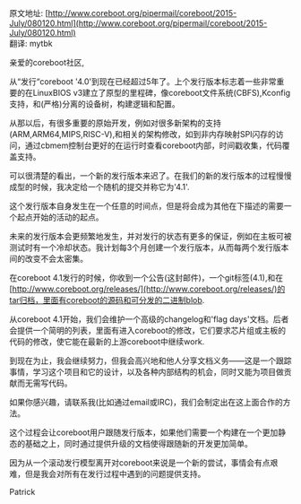 <meta http-equiv='Content-Type' content='text/html; charset=utf-8' />

原文地址: [http://www.coreboot.org/pipermail/coreboot/2015-July/080120.html](http://www.coreboot.org/pipermail/coreboot/2015-July/080120.html)  
翻译: mytbk

亲爱的coreboot社区,

从“发行“coreboot '4.0'到现在已经超过5年了。上个发行版本标志着一些非常重要的在LinuxBIOS v3建立了原型的里程碑，像coreboot文件系统(CBFS),Kconfig支持，和(严格)分离的设备树，构建逻辑和配置。

从那以后，有很多重要的原始开发，例如对很多新架构的支持(ARM,ARM64,MIPS,RISC-V),和相关的架构修改，如到非内存映射SPI闪存的访问，通过cbmem控制台更好的在运行时查看coreboot内部，时间戳收集，代码覆盖支持。

可以很清楚的看出，一个新的发行版本来迟了。在我们的新的发行版本的过程慢慢成型的时候，我决定给一个随机的提交并称它为'4.1'.

这个发行版本自身发生在一个任意的时间点，但是将会成为其他在下描述的需要一个起点开始的活动的起点。

未来的发行版本会更频繁地发生，并对发行的状态有更多的保证，例如在主板可被测试时有一个冷却状态。我计划每3个月创建一个发行版本，从而每两个发行版本间的改变不会太密集。

在coreboot 4.1发行的时候，你收到一个公告(这封邮件)，一个git标签(4.1),和在[http://www.coreboot.org/releases/](http://www.coreboot.org/releases/)的tar归档，里面有coreboot的源码和可分发的二进制blob.

从coreboot 4.1开始，我们会维护一个高级的changelog和'flag days'文档。后者会提供一个简明的列表，里面有进入coreboot的修改，它们要求芯片组或主板的代码的修改，使它能在最新的上游coreboot中继续work.

到现在为止，我会继续努力，但我会高兴地和他人分享文档义务——这是一个跟踪事情，学习这个项目和它的设计，以及各种内部结构的机会，同时又能为项目做贡献而无需写代码。

如果你感兴趣，请联系我(比如通过email或IRC)，我们会制定出在这上面合作的方法。

这个过程会让coreboot用户跟随发行版本，如果他们需要一个构建在一个更加静态的基础之上，同时通过提供升级的文档使得跟随新的开发更加简单。

因为从一个滚动发行模型离开对coreboot来说是一个新的尝试，事情会有点艰难，但是我会对所有在发行过程中遇到的问题提供支持。

Patrick
